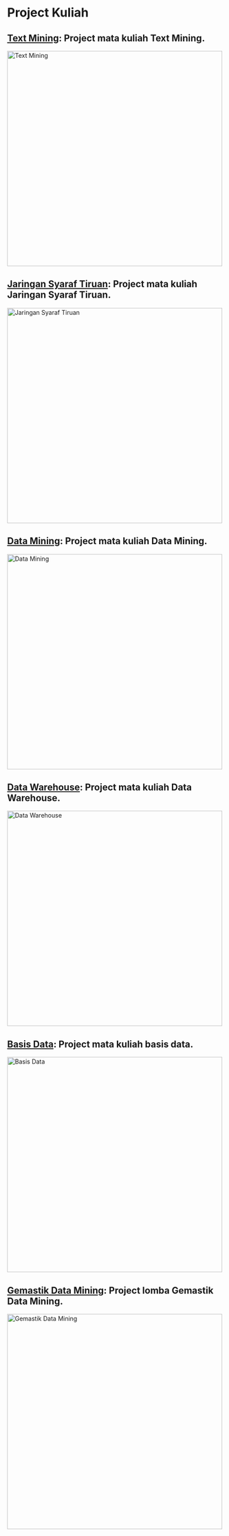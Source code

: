 # Project Kuliah 

## [Text Mining](https://github.com/taufiksatrian/ProjectMatkul/tree/main/Text-Mining): Project mata kuliah Text Mining.
<a href="https://github.com/taufiksatrian/ProjectMatkul/tree/main/Text-Mining" title="Text Mining" target="_blank">
  <img src="https://github.com/taufiksatrian/ProjectMatkul/assets/72427297/c4e83c11-5f86-499f-89fc-593f9b84a558" alt="Text Mining" style="width: 500px">
</a>

## [Jaringan Syaraf Tiruan](https://github.com/taufiksatrian/ProjectMatkul/tree/main/Jaringan-Syaraf-Tiruan): Project mata kuliah Jaringan Syaraf Tiruan.
<a href="https://github.com/taufiksatrian/ProjectMatkul/tree/main/Jaringan-Syaraf-Tiruan" title="Jaringan Syaraf Tiruan" target="_blank">
  <img src="https://github.com/taufiksatrian/ProjectMatkul/assets/72427297/ea78bb2f-0965-4494-b5d4-b4115b269d47" alt="Jaringan Syaraf Tiruan" style="width: 500px">
</a>

## [Data Mining](https://github.com/taufiksatrian/ProjectMatkul/tree/main/Data-Mining): Project mata kuliah Data Mining.
<a href="https://github.com/taufiksatrian/ProjectMatkul/tree/main/Data-Mining" title="Data Mining" target="_blank">
  <img src="https://github.com/taufiksatrian/ProjectMatkul/assets/72427297/df34c638-1323-4268-b625-e18a73edcb90" alt="Data Mining" style="width: 500px">
</a>

## [Data Warehouse](https://github.com/taufiksatrian/ProjectMatkul/tree/main/Data-Warehouse): Project mata kuliah Data Warehouse.
<a href="https://github.com/taufiksatrian/ProjectMatkul/tree/main/Data-Warehouse" title="Data Warehouse" target="_blank">
  <img src="https://github.com/taufiksatrian/ProjectMatkul/assets/72427297/55c839ce-3707-441c-b583-52b88118f98b" alt="Data Warehouse" style="width: 500px">
</a>

## [Basis Data](https://github.com/taufiksatrian/ProjectMatkul/tree/main/Basis-Data): Project mata kuliah basis data.
<a href="https://github.com/taufiksatrian/ProjectMatkul/tree/main/Basis-Data" title="Basis Data" target="_blank">
  <img src="https://github.com/taufiksatrian/ProjectMatkul/assets/72427297/425ffa9c-590f-47d6-8b5b-65c9e21aa1ce" alt="Basis Data" style="width: 500px">
</a>

## [Gemastik Data Mining](https://github.com/taufiksatrian/ProjectMatkul/tree/main/Gemastik-Data-Mining): Project lomba Gemastik Data Mining.
<a href="https://github.com/taufiksatrian/ProjectMatkul/tree/main/Gemastik-Data-Mining" title="Gemastik Data Mining" target="_blank">
  <img src="https://github.com/taufiksatrian/ProjectMatkul/assets/72427297/4669e608-2c27-4e6a-a1e2-f7e04f606278" alt="Gemastik Data Mining" style="width: 500px">
</a>
